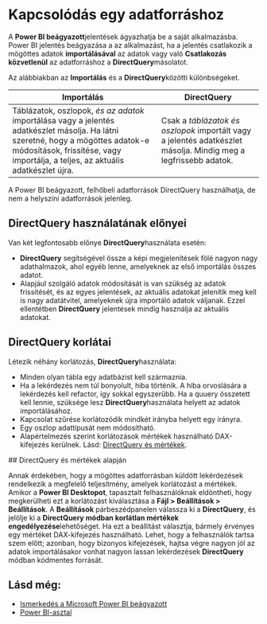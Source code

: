 <properties
   pageTitle="Microsoft Power BI beágyazott - kapcsolódás egy adatforráshoz"
   description="A Power BI beágyazott, csatlakozás adatforrásokhoz"
   services="power-bi-embedded"
   documentationCenter=""
   authors="guyinacube"
   manager="erikre"
   editor=""
   tags=""/>
<tags
   ms.service="power-bi-embedded"
   ms.devlang="NA"
   ms.topic="article"
   ms.tgt_pltfrm="NA"
   ms.workload="powerbi"
   ms.date="10/04/2016"
   ms.author="asaxton"/>

# <a name="connect-to-a-data-source"></a>Kapcsolódás egy adatforráshoz

A **Power BI beágyazott**jelentések ágyazhatja be a saját alkalmazásba. Power BI jelentés beágyazása a az alkalmazást, ha a jelentés csatlakozik a mögöttes adatok **importálásával** az adatok vagy való **Csatlakozás közvetlenül** az adatforráshoz a **DirectQuery**másolatot.

Az alábbiakban az **Importálás** és a **DirectQuery**közötti különbségeket.

|Importálás | DirectQuery
|---|---
|Táblázatok, oszlopok, *és az adatok* importálása vagy a jelentés adatkészlet másolja. Ha látni szeretné, hogy a mögöttes adatok-e módosítások, frissítése, vagy importálja, a teljes, az aktuális adatkészlet újra.|Csak a *táblázatok és oszlopok* importált vagy a jelentés adatkészlet másolja. Mindig meg a legfrissebb adatok.
A Power BI beágyazott, felhőbeli adatforrások DirectQuery használhatja, de nem a helyszíni adatforrások jelenleg.

## <a name="benefits-of-using-directquery"></a>DirectQuery használatának előnyei

Van két legfontosabb előnye **DirectQuery**használata esetén:

   -    **DirectQuery** segítségével össze a képi megjelenítések fölé nagyon nagy adathalmazok, ahol egyéb lenne, amelyeknek az első importálás összes adatot.
   -    Alapjául szolgáló adatok módosítását is van szükség az adatok frissítését, és az egyes jelentések, az aktuális adatokat jelenítik meg kell is nagy adatátvitel, amelyeknek újra importáló adatok váljanak. Ezzel ellentétben **DirectQuery** jelentések mindig használja az aktuális adatokat.

## <a name="limitations-of-directquery"></a>DirectQuery korlátai

   Létezik néhány korlátozás, **DirectQuery**használata:

   -    Minden olyan tábla egy adatbázist kell származnia.
   -    Ha a lekérdezés nem túl bonyolult, hiba történik. A hiba orvoslására a lekérdezés kell refactor, így sokkal egyszerűbb. Ha a quuery összetett kell lennie, szüksége lesz **DirectQuery**használata helyett az adatok importálásához.
   -    Kapcsolat szűrése korlátozódik mindkét irányba helyett egy irányra.
   -    Egy oszlop adattípusát nem módosítható.
   -    Alapértelmezés szerint korlátozások mértékek használható DAX-kifejezés kerülnek. Lásd: [DirectQuery és mértékek](#measures).

<a name="measures"/>
## <a name="directquery-and-measures"></a>DirectQuery és mértékek alapján

Annak érdekében, hogy a mögöttes adatforrásban küldött lekérdezések rendelkezik a megfelelő teljesítmény, amelyek korlátozást a mértékek. Amikor a **Power BI Desktopot**, tapasztalt felhasználóknak eldöntheti, hogy megkerülheti ezt a korlátozást kiválasztása a **Fájl > Beállítások > Beállítások**. A **Beállítások** párbeszédpanelen válassza ki a **DirectQuery**, és jelölje ki a **DirectQuery módban korlátlan mértékek engedélyezése**lehetőséget. Ha ezt a beállítást választja, bármely érvényes egy mértéket DAX-kifejezés használható. Lehet, hogy a felhasználók tartsa szem előtt; azonban, hogy bizonyos kifejezések, hajtsa végre nagyon jól az adatok importálásakor vonhat nagyon lassan lekérdezések **DirectQuery** módban kódmentes forrását. 

## <a name="see-also"></a>Lásd még:
- [Ismerkedés a Microsoft Power BI beágyazott](power-bi-embedded-get-started.md)
- [Power BI-asztal](https://powerbi.microsoft.com/documentation/powerbi-desktop-get-the-desktop/)

